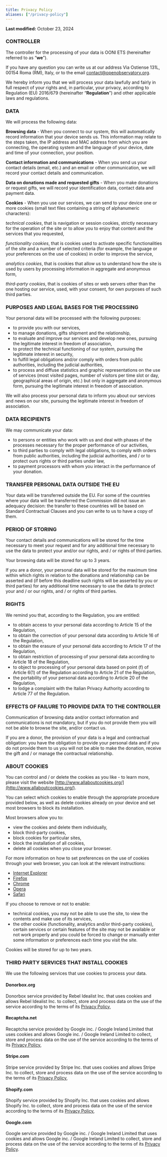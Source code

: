 ```yaml
---
title: Privacy Policy
aliases: ["/privacy-policy"]
---
```


**Last modified:** October 23, 2024

### CONTROLLER
The controller for the processing of your data is OONI ETS (hereinafter referred to as “**we**”).

If you have any question you can write us at our address Via Ostiense 131L, 00154 Roma (RM), Italy, or to the email contact@openobservatory.org.

We hereby inform you that we will process your data lawfully and fairly in full respect of your rights and, in particular, your privacy, according to Regulation (EU) 2016/679 (hereinafter “**Regulation**”) and other applicable laws and regulations.

### DATA
We will process the following data:

**Browsing data** - When you connect to our system, this will automatically record information that your device sends us. This information may relate to the steps taken, the IP address and MAC address from which you are connecting, the operating system and the language of your device, date and time of your connection, your position.

**Contact information and communications** - When you send us your contact details (email, etc.) and an email or other communication, we will record your contact details and communication.

**Data on donations made and requested gifts** - When you make donations or request gifts, we will record your identification data, contact data and payment data.

**Cookies** - When you use our services, we can send to your device one or more cookies (small text files containing a
string of alphanumeric characters):

_technical cookies_, that is navigation or session cookies, strictly necessary for the operation of the site or to allow you to enjoy that content and the services that you requested,

_functionality cookies_, that is cookies used to activate specific functionalities of the site and a number of selected criteria (for example, the language or your preferences on the use of cookies) in order to improve the service,

_analytics cookies_, that is cookies that allow us to understand how the site is used by users by processing information in aggregate and anonymous form,

_third-party cookies_, that is cookies of sites or web servers other than the one hosting our service, used, with your consent, for own purposes of such third parties.

### PURPOSES AND LEGAL BASES FOR THE PROCESSING
Your personal data will be processed with the following purposes:
- to provide you with our services,
- to manage donations, gifts shipment and the relationship,
- to evaluate and improve our services and develop new ones, pursuing the legitimate interest in freedom of
association,
- to protect the technical functioning of our system, pursuing the legitimate interest in security,
- to fulfill legal obligations and/or comply with orders from public authorities, including the judicial
authorities,
- to process and diffuse statistics and graphic representations on the use of services (most visited pages,
number of visitors per time slot or day, geographical areas of origin, etc.) but only in aggregate and
anonymous form, pursuing the legitimate interest in freedom of association.

We will also process your personal data to inform you about our services and news on our site, pursuing the legitimate interest in freedom of association.

### DATA RECIPIENTS
We may communicate your data:
- to persons or entities who work with us and deal with phases of the processes necessary for the proper
performance of our activities,
- to third parties to comply with legal obligations, to comply with orders from public authorities, including
the judicial authorities, and / or to protect ours rights or third parties under law,
- to payment processors with whom you interact in the performance of your donation.

### TRANSFER PERSONAL DATA OUTSIDE THE EU
Your data will be transferred outside the EU. For some of the countries where your data will be transferred the Commission did not issue an adequacy decision: the transfer to these countries will be based on Standard Contractual Clauses and you can write to us to have a copy of them.

### PERIOD OF STORING
Your contact details and communications will be stored for the time necessary to meet your request and for any additional time necessary to use the data to protect your and/or our rights, and / or rights of third parties.

Your browsing data will be stored for up to 3 years.

If you are a donor, your personal data will be stored for the maximum time within which rights in relation to the donations and relationship can be asserted and (if before this deadline such rights will be asserted by you or third parties) for any additional time necessary to use the data to protect your and / or our rights, and / or rights of third parties.

### RIGHTS
We remind you that, according to the Regulation, you are entitled:
- to obtain access to your personal data according to Article 15 of the Regulation,
- to obtain the correction of your personal data according to Article 16 of the Regulation,
- to obtain the erasure of your personal data according to Article 17 of the Regulation,
- to obtain restriction of processing of your personal data according to Article 18 of the Regulation,
- to object to processing of your personal data based on point (f) of Article 6(1) of the Regulation according to Article 21 of the Regulation,
- the portability of your personal data according to Article 20 of the Regulation,
- to lodge a complaint with the Italian Privacy Authority according to Article 77 of the Regulation.

### EFFECTS OF FAILURE TO PROVIDE DATA TO THE CONTROLLER
Communication of browsing data and/or contact information and communications is not mandatory, but if you do not provide them you will not be able to browse the site, and/or contact us.

If you are a donor, the provision of your data is a legal and contractual obligation: you have the obligation to provide your personal data and if you do not provide them to us you will not be able to make the donation, receive the gift and / or manage the contractual relationship.

### ABOUT COOKIES
You can control and / or delete the cookies as you like - to learn more, please visit the website [http://www.allaboutcookies.org/](http://www.allaboutcookies.org/).

You can select which cookies to enable through the appropriate procedure provided below, as well as delete cookies already on your device and set most browsers to block its installation.

Most browsers allow you to:
- view the cookies and delete them individually,
- block third-party cookies,
- block cookies for particular sites,
- block the installation of all cookies,
- delete all cookies when you close your browser.

For more information on how to set preferences on the use of cookies through your web browser, you can look at the relevant instructions:
- [Internet Explorer](https://support.microsoft.com/en-us/help/17442/windows-internet-explorer-delete-manage-cookies)
- [Firefox](https://support.mozilla.org/en-US/kb/enable-and-disable-cookies-website-preferences)
- [Chrome](https://support.google.com/chrome/answer/95647?hl=en&topic=14666&ctx=topic)
- [Opera](http://www.opera.com/help/tutorials/security/cookies/)
- [Safari](https://support.apple.com/kb/PH17191?locale=en_US&viewlocale=en_US)

If you choose to remove or not to enable:
- technical cookies, you may not be able to use the site, to view the contents and make use of its services,
- the other cookie (functionality, analytics and/or third-party cookies), certain services or certain features of the site may not be available or not work properly and you could be forced to change or manually enter some information or preferences each time you visit the site.

Cookies will be stored for up to two years.

### THIRD PARTY SERVICES THAT INSTALL COOKIES
We use the following services that use cookies to process your data.
#### Donorbox.org
Donorbox service provided by Rebel Idealist Inc. that uses cookies and allows Rebel Idealist Inc. to collect, store and process data on the use of the service according to the terms of its [Privacy Policy](https://donorbox.org/privacy),
#### Recaptcha.net
Recaptcha service provided by Google inc. / Google Ireland Limited that uses cookies and allows Google inc. / Google Ireland Limited to collect, store and process data on the use of the service according to the terms of its [Privacy Policy](https://policies.google.com/privacy?hl=it),
#### Stripe.com
Stripe service provided by Stripe Inc. that uses cookies and allows Stripe Inc. to collect, store and process data on the use of the service according to the terms of its [Privacy Policy](https://stripe.com/it/legal/cookies-policy),
#### Shopify.com
Shopify service provided by Shopify Inc. that uses cookies and allows Shopify Inc. to collect, store and process data on the use of the service according to the terms of its [Privacy Policy](https://www.shopify.com/legal/privacy),
#### Google.com
Google service provided by Google inc. / Google Ireland Limited that uses cookies and allows Google inc. / Google Ireland Limited to collect, store and process data on the use of the service according to the terms of its [Privacy Policy](https://policies.google.com/privacy?hl=it).